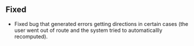 ## Fixed
- Fixed bug that generated errors getting directions in certain cases (the user went out of route and the system tried to automaticallly recomputed).

